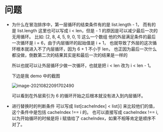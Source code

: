 # 问题
- 为什么在冒泡排序中，第一层循环的结束条件有的是 list.length - 1， 而有的是 list.length
  这里也可以写成 i < len，但是 - 1 的原因是可以减少最后一次的无用循环。
  比如: [2, 8, 4, 5, 9, 0, 1] 这么一个数组
  他的外层满足条件的最后一次循环是 i = 6，由于内层循环的起始值是 i + 1，
  也就导致了外层的这次循环根本就进入不了内层循环，因为 6 + 1 不小于 len，
  也正因为最后一次什么都没做，倒数第二次的结果其实是和最后一次的结果是一样的
  
  所以也就可以让外层循环少做一次循环，也就是把 i < len 改为 i < len - 1。
  
  下边是我 demo 中的截图
  
  ![image-20210822091702490](https://i.loli.net/2021/08/22/4zPGQkDS7rIaU86.png)
  
  可以看到在外层索引为 6 的循环开始之后根本就没有进入到内层循环。
- 进行替换时的判断条件
  可以写成 list[cacheIndex] < list[i] 来比较他们的值，这个条件中是包括 cacheIndex !== i 的。
  也可以直接写成 cacheIndex !== i, 以为开始循环的时候是将 i 赋值给了 cacheIndex，如果不相等肯定是顺序不对了。
